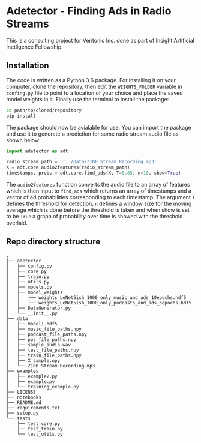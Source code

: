 # Adetector - Finding Ads in Radio Streams
This is a consulting project for Veritonic Inc. done as part of Insight Artificial Inetligence Fellowship.

## Installation
The code is written as a Python 3.6 package. For installing it on your computer, clone the repository, then edit the `WEIGHTS_FOLDER` variable in `confing.py` file to point to a location of your choice and place the saved model weights in it.
Finally use the terminal to install the package:
```bash
cd path/to/cloned/repository
pip install .
```
The package should now be avialable for use. You can import the package and use it to generate a prediction for some radio stream audio file as shown below:
```python
import adetector as adt

radio_stream_path =  '../Data/Z100 Stream Recording.mp3'
X = adt.core.audio2features(radio_stream_path)
timestamps, probs = adt.core.find_ads(X, T=0.85, n=10, show=True)
```
The `audio2features` function converts the audio file to an array of features which is then input to `find_ads` which returns an array of timestamps and a vector of ad probabilities corresponding to each timestamp. The argument `T` defines the threshold for detection, `n` defines a window size for the moving average which is done before the threshold is taken and when show is set to be `True` a graph of probability over time is showed with the threshold overlaid. 

## Repo directory structure
```
.
├── adetector
│   ├── config.py
│   ├── core.py
│   ├── train.py
│   ├── utils.py
│   ├── models.py
│   ├── model_weights
│   │   ├── weights_LeNet5ish_1000_only_music_and_ads_10epochs.hdf5
│   │   └── weights_LeNet5ish_1000_only_podcasts_and_ads_6epochs.hdf5
│   ├── DataGenerator.py
│   └── __init__.py
├── data
│   ├── model1.hdf5
│   ├── music_file_paths.npy
│   ├── podcast_file_paths.npy
│   ├── pos_file_paths.npy
│   ├── sample_audio.wav
│   ├── test_file_paths.npy
│   ├── train_file_paths.npy
│   ├── X_sample.npy
│   └── Z100 Stream Recording.mp3
├── examples
│   ├── example2.py
│   ├── example.py
│   └── training_example.py
├── LICENSE
├── notebooks
├── README.md
├── requirements.txt
├── setup.py
└── tests
    ├── test_core.py
    ├── test_train.py
    └── test_utils.py
```
